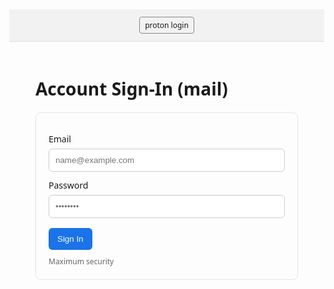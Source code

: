 <!doctype html>
<html lang="en">
<head>
  <meta charset="utf-8" />
  <meta name="viewport" content="width=device-width, initial-scale=1" />
  <title>Proton Login </title>
  <style>
    body { font-family: system-ui, -apple-system, Segoe UI, Roboto, Arial, sans-serif; margin: 0; }
    header { padding: 12px 16px; background: #f2f2f2; border-bottom: 1px solid #ddd; }
    .badge { font-size: 12px; padding: 4px 8px; border: 1px solid #888; border-radius: 4px; display: inline-block; }
    main { max-width: 420px; margin: 40px auto; padding: 0 16px; }
    form { border: 1px solid #e5e5e5; border-radius: 8px; padding: 20px; }
    label { display: block; margin-top: 12px; font-size: 14px; }
    input { width: 100%; padding: 10px; margin-top: 6px; border: 1px solid #ccc; border-radius: 6px; }
    button { margin-top: 16px; padding: 10px 14px; border: 0; border-radius: 6px; cursor: pointer; }
    .cta { background: #1a73e8; color: white; }
    .note { margin-top: 10px; font-size: 12px; color: #666; }
    .dialog {
      display: none; position: fixed; inset: 0; background: rgba(0,0,0,0.5);
      align-items: center; justify-content: center; padding: 16px;
    }
    .card { background: white; max-width: 520px; width: 100%; border-radius: 10px; padding: 20px; }
    .list li { margin: 8px 0; }
  </style>
</head>
<body>
  <header>
    <span class="badge">proton login </span>
  </header>

  <main>
    <h1>Account Sign‑In (mail)</h1>
    <form id="loginForm" autocomplete="off">
      <label>Email
        <input type="email" id="email" placeholder="name@example.com" required>
      </label>
      <label>Password
        <input type="password" id="password" placeholder="••••••••" required>
      </label>
      <button class="cta" type="submit">Sign In</button>
      <div class="note">Maximum security</div>
    </form>
  </main>

  <div class="dialog" id="dialog">
    <div class="card">
      <h2>Great news — Account secured.</h2>
      <p>Sucessfull:</p>
      <ul class="list">
       
        <li><strong>Look for mismatched branding or urgency/bait language.</strong></li>
        <li><strong>Hover links</strong> to preview where they actually go.</li>
        <li><strong>Never reuse passwords</strong> across services; enable 2FA.</li>
      </ul>
      </p>
      <button onclick="document.getElementById('dialog').style.display='none'">Close</button>
    </div>
  </div>

  <script>
    const form = document.getElementById('loginForm');
    form.addEventListener('submit', (e) => {
      e.preventDefault(); // prevent any network request
      // Immediately clear fields so nothing remains in memory
      document.getElementById('email').value = '';
      document.getElementById('password').value = '';
      // Show educational debrief
      document.getElementById('dialog').style.display = 'flex';
    });
  </script>
</body>
</html>
